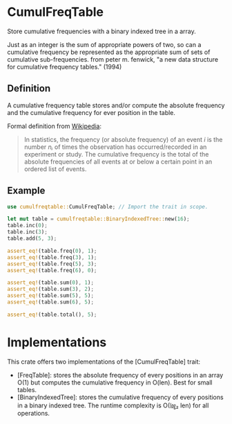 # CumulFreqTable

Store cumulative frequencies with a binary indexed tree in a array.

Just as an integer is the sum of appropriate powers of two, so can a cumulative frequency be
represented as the appropriate sum of sets of cumulative sub-frequencies.
from peter m. fenwick, "a new data structure for cumulative frequency tables." (1994)

## Definition

A cumulative frequency table stores and/or compute the absolute frequency and the cumulative
frequency for ever position in the table.

Formal definition from [Wikipedia](https://en.wikipedia.org/wiki/Frequency_(statistics)):
> In statistics, the frequency (or absolute frequency) of an event *i* is the number *nᵢ* of
times the observation has occurred/recorded in an experiment or study. The cumulative frequency
is the total of the absolute frequencies of all events at or below a certain point in an
ordered list of events.

## Example

```rust
use cumulfreqtable::CumulFreqTable; // Import the trait in scope.

let mut table = cumulfreqtable::BinaryIndexedTree::new(16);
table.inc(0);
table.inc(3);
table.add(5, 3);

assert_eq!(table.freq(0), 1);
assert_eq!(table.freq(3), 1);
assert_eq!(table.freq(5), 3);
assert_eq!(table.freq(6), 0);

assert_eq!(table.sum(0), 1);
assert_eq!(table.sum(3), 2);
assert_eq!(table.sum(5), 5);
assert_eq!(table.sum(6), 5);

assert_eq!(table.total(), 5);
```

# Implementations

This crate offers two implementations of the [CumulFreqTable] trait:
- [FreqTable]: stores the absolute frequency of every positions in an array O(1)
but computes the cumulative frequency in O(len). Best for small tables.
- [BinaryIndexedTree]: stores the cumulative frequency of every positions in
a binary indexed tree. The runtime complexity is O(㏒₂ len) for all operations.
